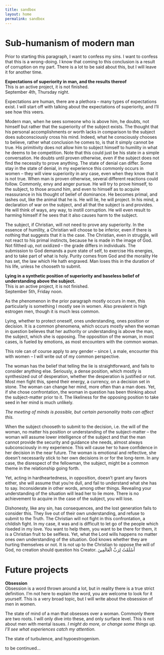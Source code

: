 ```yaml
---
title: sandbox
layout: home
permalink: sandbox
---
```


# Sub-humanism of modern man
Prior to starting this paragraph, I want to confess my sins. I want to confess that this is a wrong-doing. I know that coming to this conclusion is a result of corruption on my part. There is a lot to be said about this, but I will leave it for another time.

**Expectations of superiority in man, and the results thereof** <br> This is an active project, it is not finished. <br> September 4th, Thursday night. <br>

Expectations are human, there are a plethora – many types of expectations exist. I will start off with talking about the expectations of superiority, and I’ll see how this veers. 

Modern man, when he sees someone who is above him, he doubts, not himself but rather that the superiority of the subject exists. The thought that his personal accomplishments or worth lacks in comparison to the subject does subconsciously cross his mind. Indeed, what he consciously chooses to believe, rather what conclusion he comes to, is that it simply cannot be true. His primitivity does not allow him to subject himself to humility in what he deems to be competition. Note that this could just be his state in a simple conversation. He doubts until proven otherwise, even if the subject does not find the necessity to prove anything. The state of denial can differ. Some stay in the state of denial, in my experience this commonly occurs in women – they will view superiority in any case, even when they know that it is not true. When man is proven otherwise, several different reactions could follow. Commonly, envy and anger pursue. He will try to prove himself, to the subject, to those around him, and even to himself as to acquire reassurance in his thought of belief of dominance. He becomes primal, and lashes out, like the animal that he is. He will lie, he will project. In his mind, a declaration of war on the subject, and all that the subject is and provides. He will think of ways, any way, to instill corruption. He will even result to harming himself if he sees that it also causes harm to the subject. 

The subject, if Christian, will not need to prove any superiority. In the essence of humility, a Christian will choose to be inferior, even if there is nothing that suggests that it is the case. The Christian, even in struggle, will not react to his primal instincts, because he is made in the image of God. Not filthed up, not oxidized – the grade differs in individuals. The submission to God demands a pure state of self, to exercise His energies, and to take part of what is holy. Purity comes from God and the morality He has set, the law which He hath engraved. Man loses this in the duration of his life, unless he chooseth to submit. 

 **Lying in a synthetic position of superiority and baseless belief of understanding above the subject.** <br> This is an active project, it is not finished. <br> September 5th, Friday noon.

As the phenomenon in the prior paragraph mostly occurs in men, this particularly is something I mostly see in women. Also prevalent in high estrogen men, though it is much less common. <br>

Lying, whether to protect oneself, ones understanding, ones position or decision. It is a common phenomena, which occurs mostly when the woman in question believes that her authority or understanding is above the man, the subject, which she is opposing. The opposition of the woman, in most cases, is fueled by emotions, as most encounters with the common woman. <br>

This role can of course apply to any gender – since I, a male, encounter this with women – I will write out of my common perspective. <br>

The woman has the belief that telling the lie is straightforward, and fails to consider anything else. Seriously, a dense position, which mostly is synthesized out of desperation, whether the desperation is justified or not. Most men fight this, spend their energy, a currency, on a decision set in stone. The woman can change her mind, more often than a man does. Yet, if she chose confrontation, the woman in question has been thinking about the subject-matter prior to it. The likeliness for the opposing position to take seed in her mind is much unlikely. 

*The meeting of minds is possible, but certain personality traits can affect this.*

When the subject chooseth to submit to the decision, i.e. the will of the woman, no matter his position or understanding of the subject-matter – the woman will assume lower intelligence of the subject and that the man cannot provide the security and guidance she needs, almost always subconsciously in my experience. This will cause her to have confidence in her decision in the near future. The woman is emotional and reflective, she doesn't necessarily stick to her own decisions in or for the long-term. In any case, the disrespect of the fellowman, the subject, might be a common theme in the relationship going forth. 

Yet, acting in hardheartedness, in opposition, doesn’t grant any favors either, she will assume that you’re dull, and fail to understand what she has to say. Inconsiderate in other words, among other things. Revealing your understanding of the situation will lead her to lie more. There is no achievement to acquire in the case of the subject, you will lose. <br>

Dishonesty, like any sin, has consequences, and the lost generation fails to consider this. They live out of their own understanding, and refuse to submit to the Truth. The Christian will not fight in this confrontation, a childish fight. In my case, it was and is difficult to let go of the people which riseded in my love. You want to help them, you want to be there for them, it is a Christian fruit to be selfless. Yet, what the Lord wills happens no matter ones own understanding of the situation. God knows whether they are hurting themselves or not. It is not up to the Christian to oppose the will of God, no creation should question his Creator. أَسْلَمْتُ لِرَبِّ الْعَالَمِينَ

# Future projects

**Obsession** <br>
Obsession is a word thrown around a lot, but in reality there is a true strict definition. I’m not here to explain the word, you are welcome to look for it yourself. This is a very broad topic, but I will write about the obsession of men in women.

The state of mind of a man that obsesses over a woman. Commonly there are two roots. I will only dive into these, and only surface level. This is not about men with mental issues. 
*I might do more, or change some things up. I'll see what experiences catch my attention.*

The state of turbulence, and hypoestrogenism. 

to be continued...

